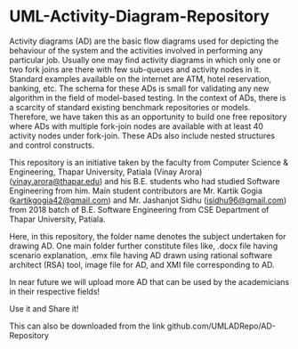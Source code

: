 # UML-Activity-Diagram-Repository

Activity diagrams (AD) are the basic flow diagrams used for depicting the behaviour of the system and the activities involved in performing any particular job. Usually one may find activity diagrams in which only one or two fork joins are there with few sub-queues and activity nodes in it. Standard examples available on the internet are ATM, hotel reservation, banking, etc. The schema for these ADs is small for validating any new algorithm in the field of model-based testing. In the context of ADs, there is a scarcity of standard existing benchmark repositories or models. Therefore, we have taken this as an opportunity to build one free repository where ADs with multiple fork-join nodes are available with at least 40 activity nodes under fork-join. These ADs also include nested structures and control constructs.

This repository is an initiative taken by the faculty from Computer Science & Engineering, Thapar University, Patiala (Vinay Arora) (vinay.arora@thapar.edu) and his B.E. students who had studied Software Engineering from him. Main student contributors are Mr. Kartik Gogia (kartikgogia42@gmail.com) and Mr. Jashanjot Sidhu (isidhu96@gmail.com) from 2018 batch of B.E. Software Engineering from CSE Department of Thapar University, Patiala.

Here, in this repository, the folder name denotes the subject undertaken for drawing AD. One main folder further constitute files like, .docx file having scenario explanation, .emx file having AD drawn using rational software architect (RSA) tool, image file for AD, and XMI file corresponding to AD.

In near future we will upload more AD that can be used by the academicians in their respective fields!

Use it and Share it!

This can also be downloaded from the link github.com/UMLADRepo/AD-Repository
